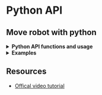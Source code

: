 # Python API

## Move robot with python


<details>
  <summary><strong>Python API functions and usage</strong></summary>

- `bot = InterbotixManipulatorXS("wx250", "arm", "gripper")` → create instance of `InterbotixManipulatorXS` (class defined [here](https://github.com/Interbotix/interbotix_ros_toolboxes/blob/main/interbotix_xs_toolbox/interbotix_xs_modules/src/interbotix_xs_modules/arm.py))
- `bot.arm.go_to_home_pose()` & `bot.arm.go_to_sleep_pose()`

---

- `bot.arm.set_ee_pose_components(x=0.2, y=0.1, z=0.2, roll=0, pitch=0, yaw=0)` → move end-effector in position x, y, z and orientation roll, pitch, jaw
- `bot.arm.set_ee_cartesian_trajectory(x=0.1, z=-0.16)` → add/substract to current position adn reach that end-effector
    - `bot.arm.set_ee_cartesian_trajectory(pitch=1.5)` → rotate in pitch but end-effector still
- `bot.arm.set_joint_positions(joint_positions)` → reach with the 6 joints, the 6 angles in `joint_positions` array
- `bot.dxl.robot_write_trajectory("group", "arm", "position", trajectory)` → reach a series of angles with the joint, in time
    - `trajectory = [
            {0.0: [0.0,  0.0, 0.0, 0.0, 0.0, 0.0]},
            {2.0: [0.0,  0.0, 0.0, 0.0, 0.5, 0.0]},
            {4.0: [0.5,  0.0, 0.0, 0.0, 0.5, 0.0]},
            {6.0: [-0.5, 0.0, 0.0, 0.0, 0.5, 0.0]}
        ]`
- `bot.arm.set_ee_pose_matrix(T_sd)` → move end-effector in position x, y, z and orientation roll, pitch, jaw using Rotation&Traslation Matrices
    - `T_sd = np.identity(4)
    T_sd[0,3] = 0.3
    T_sd[1,3] = 0.1
    T_sd[2,3] = 0.2`

---

- `bot.arm.set_single_joint_position("waist", np.pi/2.0)` → set angle in anly one joint
- `bot.gripper.open()` (`bot.gripper.open(0.2)`) (`bot.gripper.close()`) (`bot.gripper.set_pressure(0.3)`)


</details>


<details>
  <summary><strong>Examples</strong></summary>

Go to `cd interbotix_ws/src/interbotix_ros_manipulators/interbotix_ros_xsarms/examples/python_demos/` to find the Python [demos](https://github.com/Interbotix/interbotix_ros_manipulators/tree/main/interbotix_ros_xsarms/examples/python_demos).

>Note: u can have script where ever u want.. noo need to be in that directory

As we saw in [General.md](3-General.md), run `roslaunch interbotix_xsarm_control xsarm_control.launch robot_model:=wx250s` to connect with real robot <span style="color:gray;"> or `roslaunch interbotix_xsarm_control xsarm_control.launch robot_model:=wx250s use_sim:=true` to simulate it. </span>

  <details>
    <summary>bartender.py</summary>
    <details>
      <summary>Code</summary>

```
from interbotix_xs_modules.arm import InterbotixManipulatorXS
import numpy as np
import sys

# This script makes the end-effector perform pick, pour, and place tasks
# Note that this script may not work for every arm as it was designed for the wx250
# Make sure to adjust commanded joint positions and poses as necessary
#
# To get started, open a terminal and type 'roslaunch interbotix_xsarm_control xsarm_control.launch robot_model:=wx250'
# Then change to this directory and type 'python bartender.py  # python3 bartender.py if using ROS Noetic'

def main():
    bot = InterbotixManipulatorXS("wx250", "arm", "gripper")

    if (bot.arm.group_info.num_joints < 5):
        print('This demo requires the robot to have at least 5 joints!')
        sys.exit()

    bot.arm.set_ee_pose_components(x=0.3, z=0.2)
    bot.arm.set_single_joint_position("waist", np.pi/2.0)
    bot.gripper.open()
    bot.arm.set_ee_cartesian_trajectory(x=0.1, z=-0.16)
    bot.gripper.close()
    bot.arm.set_ee_cartesian_trajectory(x=-0.1, z=0.16)
    bot.arm.set_single_joint_position("waist", -np.pi/2.0)
    bot.arm.set_ee_cartesian_trajectory(pitch=1.5)
    bot.arm.set_ee_cartesian_trajectory(pitch=-1.5)
    bot.arm.set_single_joint_position("waist", np.pi/2.0)
    bot.arm.set_ee_cartesian_trajectory(x=0.1, z=-0.16)
    bot.gripper.open()
    bot.arm.set_ee_cartesian_trajectory(x=-0.1, z=0.16)
    bot.arm.go_to_home_pose()
    bot.arm.go_to_sleep_pose()

if __name__=='__main__':
    main()
```

  </details>
    <details>
      <summary>Explanation of code</summary>

1. improt instance of `InterbotixManipulatorXS`
2. in main create instance of `InterbotixManipulatorXS` **(class defined [here](https://github.com/Interbotix/interbotix_ros_toolboxes/blob/main/interbotix_xs_toolbox/interbotix_xs_modules/src/interbotix_xs_modules/arm.py))**
    1. `bot = InterbotixManipulatorXS("wx250**s**", "arm", "gripper")`
3. set bot to go to 0.3 in x direction and 0.2 in z direction
    1. `bot.arm.set_ee_pose_components(x=0.3, z=0.2)`
    2. `(x=0.3, z=0.2)` is absolute position relative base link frame. ee_link frame with respect to base frame.
4. rotate weist of 90 deg
    1. `bot.arm.set_single_joint_position("waist", np.pi/2.0)`
5. **move end-effector forward of 0.1 meters relative to his current pos and lower it self of 0.16.**
    1. **`bot.arm.set_ee_cartesian_trajectory(x=-0.1, z=0.16)`**
6. rotate end-effector
    1. bot.arm.set_ee_cartesian_trajectory(pitch=1.5)

  </details>
    <details>
      <summary>Run code</summary>

1. `cd interbotix_ws/src/interbotix_ros_manipulators/interbotics_ros_xsarms/exaples/python_demos`
2. change model of robot is needed from wx250 to wx250s

    `nano bartender.py`

3. `python bartender.py` (or `python3 bartender.py`)

  </details>

  </details>


> For the other demos it is the same... check them out
</details>


## Resources

- [Offical video tutorial](https://www.youtube.com/watch?v=KoqBEvz4GII&list=PL8X3t2QTE54sMTCF59t0pTFXgAmdf0Y9t&index=12)

